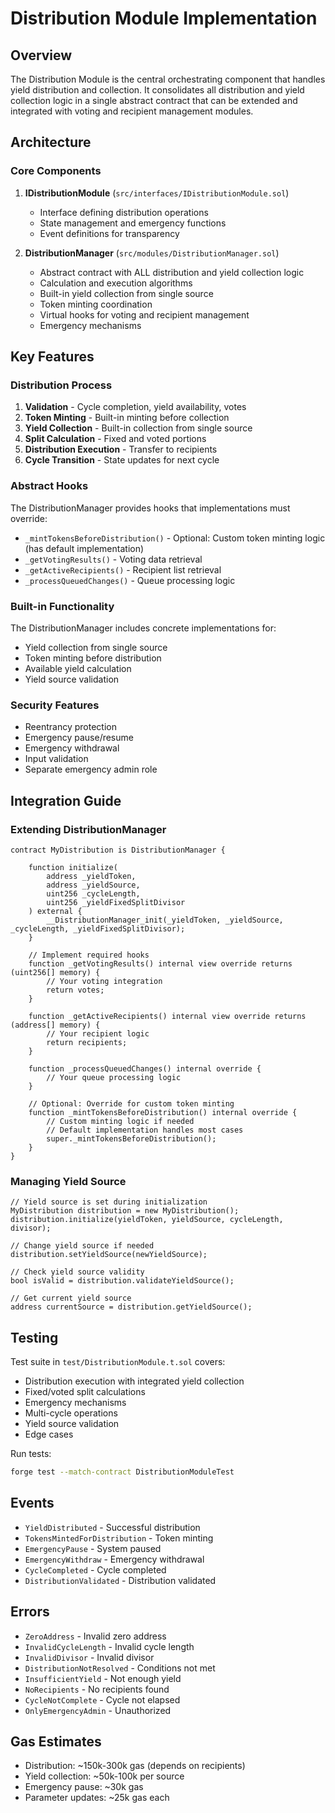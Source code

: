 # Distribution Module Implementation

## Overview

The Distribution Module is the central orchestrating component that handles yield distribution and collection. It consolidates all distribution and yield collection logic in a single abstract contract that can be extended and integrated with voting and recipient management modules.

## Architecture

### Core Components

1. **IDistributionModule** (`src/interfaces/IDistributionModule.sol`)
   - Interface defining distribution operations
   - State management and emergency functions
   - Event definitions for transparency

2. **DistributionManager** (`src/modules/DistributionManager.sol`)
   - Abstract contract with ALL distribution and yield collection logic
   - Calculation and execution algorithms
   - Built-in yield collection from single source
   - Token minting coordination
   - Virtual hooks for voting and recipient management
   - Emergency mechanisms

## Key Features

### Distribution Process
1. **Validation** - Cycle completion, yield availability, votes
2. **Token Minting** - Built-in minting before collection  
3. **Yield Collection** - Built-in collection from single source
4. **Split Calculation** - Fixed and voted portions
5. **Distribution Execution** - Transfer to recipients
6. **Cycle Transition** - State updates for next cycle

### Abstract Hooks
The DistributionManager provides hooks that implementations must override:
- `_mintTokensBeforeDistribution()` - Optional: Custom token minting logic (has default implementation)
- `_getVotingResults()` - Voting data retrieval
- `_getActiveRecipients()` - Recipient list retrieval
- `_processQueuedChanges()` - Queue processing logic

### Built-in Functionality
The DistributionManager includes concrete implementations for:
- Yield collection from single source
- Token minting before distribution
- Available yield calculation
- Yield source validation

### Security Features
- Reentrancy protection
- Emergency pause/resume
- Emergency withdrawal
- Input validation
- Separate emergency admin role

## Integration Guide

### Extending DistributionManager

```solidity
contract MyDistribution is DistributionManager {
    
    function initialize(
        address _yieldToken,
        address _yieldSource,
        uint256 _cycleLength,
        uint256 _yieldFixedSplitDivisor
    ) external {
        __DistributionManager_init(_yieldToken, _yieldSource, _cycleLength, _yieldFixedSplitDivisor);
    }

    // Implement required hooks
    function _getVotingResults() internal view override returns (uint256[] memory) {
        // Your voting integration
        return votes;
    }

    function _getActiveRecipients() internal view override returns (address[] memory) {
        // Your recipient logic
        return recipients;
    }

    function _processQueuedChanges() internal override {
        // Your queue processing logic
    }

    // Optional: Override for custom token minting
    function _mintTokensBeforeDistribution() internal override {
        // Custom minting logic if needed
        // Default implementation handles most cases
        super._mintTokensBeforeDistribution();
    }
}
```

### Managing Yield Source

```solidity
// Yield source is set during initialization
MyDistribution distribution = new MyDistribution();
distribution.initialize(yieldToken, yieldSource, cycleLength, divisor);

// Change yield source if needed
distribution.setYieldSource(newYieldSource);

// Check yield source validity
bool isValid = distribution.validateYieldSource();

// Get current yield source
address currentSource = distribution.getYieldSource();
```

## Testing

Test suite in `test/DistributionModule.t.sol` covers:
- Distribution execution with integrated yield collection
- Fixed/voted split calculations
- Emergency mechanisms
- Multi-cycle operations
- Yield source validation
- Edge cases

Run tests:
```bash
forge test --match-contract DistributionModuleTest
```

## Events

- `YieldDistributed` - Successful distribution
- `TokensMintedForDistribution` - Token minting
- `EmergencyPause` - System paused
- `EmergencyWithdraw` - Emergency withdrawal
- `CycleCompleted` - Cycle completed
- `DistributionValidated` - Distribution validated

## Errors

- `ZeroAddress` - Invalid zero address
- `InvalidCycleLength` - Invalid cycle length
- `InvalidDivisor` - Invalid divisor
- `DistributionNotResolved` - Conditions not met
- `InsufficientYield` - Not enough yield
- `NoRecipients` - No recipients found
- `CycleNotComplete` - Cycle not elapsed
- `OnlyEmergencyAdmin` - Unauthorized

## Gas Estimates

- Distribution: ~150k-300k gas (depends on recipients)
- Yield collection: ~50k-100k per source
- Emergency pause: ~30k gas
- Parameter updates: ~25k gas each
